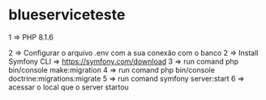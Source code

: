 # blueserviceteste


1 => PHP 8.1.6

2 => Configurar o arquivo .env com a sua conexão com o banco
2 => Install Symfony CLI => https://symfony.com/download
3 => run comand  php bin/console make:migration
4 => run comand   php bin/console doctrine:migrations:migrate
5 => run comand symfony server:start
6 => acessar o local que o server startou


